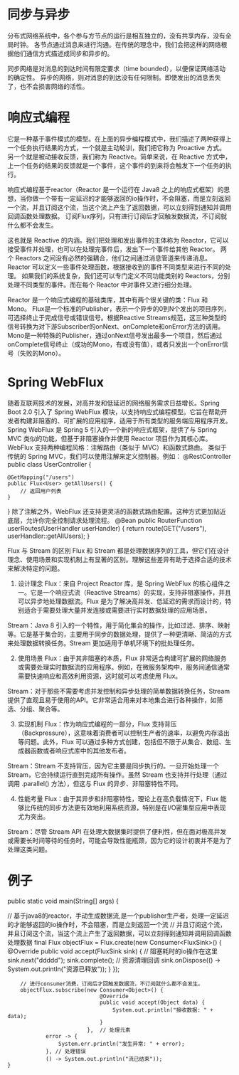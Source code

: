 # 同步与异步

分布式网络系统中，各个参与方节点的运行是相互独立的，没有共享内存，没有全局时钟。
各节点通过消息来进行沟通。在传统的理念中，我们会把这样的网络根据他们通信方式描述成同步和异步的。

同步网络是对消息的到达时间有限定要求（time bounded），以便保证网络活动的确定性。
异步的网络，则对消息的到达没有任何限制。即使发出的消息丢失了，也不会损害网络的活性。

# 响应式编程

它是一种基于事件模式的模型。在上面的异步编程模式中，我们描述了两种获得上一个任务执行结果的方式，一个就是主动轮训，我们把它称为
Proactive 方式。
另一个就是被动接收反馈，我们称为 Reactive。简单来说，在 Reactive 方式中，上一个任务的结果的反馈就是一个事件，这个事件的到来将会触发下一个任务的执行。

响应式编程基于reactor（Reactor 是一个运行在 Java8
之上的响应式框架）的思想，当你做一个带有一定延迟的才能够返回的io操作时，不会阻塞，而是立刻返回一个流，并且订阅这个流，当这个流上产生了返回数据，可以立刻得到通知并调用回调函数处理数据。
订阅Flux序列，只有进行订阅后才回触发数据流，不订阅就什么都不会发生。

这也就是 Reactive 的内涵。我们把处理和发出事件的主体称为 Reactor，它可以接受事件并处理，也可以在处理完事件后，发出下一个事件给其他
Reactor。
两个 Reactors 之间没有必然的强耦合，他们之间通过消息管道来传递消息。Reactor 可以定义一些事件处理函数，根据接收到的事件不同类型来进行不同的处理。
如果我们的系统复杂，我们还可以专门定义不同功能类别的 Reactors，分别处理不同类型的事件。而在每个 Reactor 中对事件又进行细分处理。

Reactor 是一个响应式编程的基础类库，其中有两个很关键的类：Flux 和 Mono。
Flux是一个标准的Publisher，表示一个异步的0到N个发出的项目序列，可选择终止于完成信号或错误信号。根据Reactive
Streams规范，这三种类型的信号转换为对下游Subscriber的onNext、onComplete和onError方法的调用。
Mono是一种特殊的Publisher，通过onNext信号发出最多一个项目，然后通过onComplete信号终止（成功的Mono，有或没有值），或者只发出一个onError信号（失败的Mono）。

# Spring WebFlux

随着互联网技术的发展，对高并发和低延迟的网络服务需求日益增长。Spring Boot 2.0 引入了 Spring WebFlux
模块，以支持响应式编程模型。它旨在帮助开发者构建非阻塞的、可扩展的应用程序，适用于所有类型的服务端应用程序开发。
Spring WebFlux 是 Spring 5 引入的一个新的响应式框架，提供了与 Spring MVC 类似的功能，但基于非阻塞操作并使用 Reactor
项目作为其核心库。WebFlux 支持两种编程风格：注解路由（类似于 MVC）和函数式路由。
类似于传统的 Spring MVC，我们可以使用注解来定义控制器。例如：
@RestController
public class UserController {

    @GetMapping("/users")
    public Flux<User> getAllUsers() {
        // 返回用户列表
    }

}
除了注解之外，WebFlux 还支持更灵活的函数式路由配置。这种方式更加贴近底层，允许你完全控制请求处理流程。
@Bean
public RouterFunction<ServerResponse> userRoutes(UserHandler userHandler) {
return route(GET("/users"), userHandler::getAllUsers);
}

Flux 与 Stream 的区别
Flux 和 Stream 都是处理数据序列的工具，但它们在设计理念、使用场景和实现机制上有显著的区别。理解这些差异有助于选择合适的技术来解决特定的问题。

1. 设计理念
   Flux：来自 Project Reactor 库，是 Spring WebFlux 的核心组件之一。它是一个响应式流（Reactive
   Streams）的实现，支持非阻塞操作，并且可以异步地处理数据流。Flux 是为了解决高并发、低延迟的需求而设计的，特别适合于需要处理大量并发连接或需要进行实时数据处理的应用场景。

Stream：Java 8 引入的一个特性，用于简化集合的操作，比如过滤、排序、映射等。它是基于集合的，主要用于同步的数据处理，提供了一种更清晰、简洁的方式来处理数据转换任务。Stream
更加适用于单机环境下的批处理任务。

2. 使用场景
   Flux：由于其非阻塞的本质，Flux 非常适合构建可扩展的网络服务或需要处理实时数据流的应用程序。例如，在微服务架构中，服务间通信通常需要快速响应和高效利用资源，这时就可以考虑使用
   Flux。

Stream：对于那些不需要考虑并发控制和异步处理的简单数据转换任务，Stream 提供了直观且易于使用的API。它非常适合用来对本地集合进行各种操作，如筛选、分组、聚合等。

3. 实现机制
   Flux：作为响应式编程的一部分，Flux 支持背压（Backpressure），这意味着消费者可以控制生产者的速率，以避免内存溢出等问题。此外，Flux
   可以通过多种方式创建，包括但不限于从集合、数组、生成器函数或者响应式库中的其他发布者。

Stream：Stream 不支持背压，因为它主要是同步执行的。一旦开始处理一个 Stream，它会持续运行直到完成所有操作。虽然 Stream
也支持并行处理（通过调用 .parallel() 方法），但这与 Flux 的异步、非阻塞特性不同。

4. 性能考量
   Flux：由于其异步和非阻塞特性，理论上在高负载情况下，Flux 能够比传统的同步方法更有效地利用系统资源，特别是在I/O密集型应用中表现尤为突出。

Stream：尽管 Stream API 在处理大数据集时提供了便利性，但在面对极高并发或需要长时间等待的任务时，可能会导致性能瓶颈，因为它的设计初衷并不是为了处理这类问题。

# 例子

public static void main(String[] args) {

// 基于java8的reactor，手动生成数据流,是一个publisher生产者，处理一定延迟的才能够返回的io操作时，不会阻塞，而是立刻返回一个流
// 并且订阅这个流，并且订阅这个流，当这个流上产生了返回数据，可以立刻得到通知并调用回调函数处理数据
final Flux<Object> objectFlux = Flux.create(new Consumer<FluxSink<Object>>() {
@Override
public void accept(FluxSink<Object> sink) {
// 阻塞耗时的io操作在这里
sink.next("ddddd");
sink.complete();
// 资源清理回调
sink.onDispose(() -> System.out.println("资源已释放"));
}
});

        // 进行consumer消费，订阅后才回触发数据流，不订阅就什么都不会发生。
        objectFlux.subscribe(new Consumer<Object>() {
                                 @Override
                                 public void accept(Object data) {
                                     System.out.println("接收数据: " + data);
                                 }
                             },  // 处理元素
                error -> {
                    System.err.println("发生异常: " + error);
                }, // 处理错误
                () -> System.out.println("流已结束"));
    }